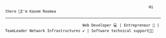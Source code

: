                                                                      Hi there 👋I'm Kasem Roomea
_________________________________________________________________________________________________________________________________________________________________________
                                       Web Developer 💻 | Entrepreneur 🚀 | TeamLeader Network Infrastructures ✔ | Software technical support🐱‍🏍


